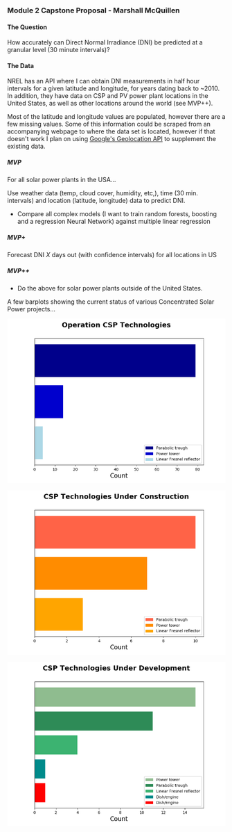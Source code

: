 ### Module 2 Capstone Proposal - Marshall McQuillen

#### The Question

How accurately can Direct Normal Irradiance (DNI) be predicted at a granular level (30 minute intervals)?

#### The Data

NREL has an API where I can obtain DNI measurements in half hour intervals for a given latitude and longitude, for years dating back to ~2010. In addition, they have data on CSP and PV power plant locations in the United States, as well as other locations around the world (see MVP++).

Most of the latitude and longitude values are populated, however there are a few missing values. Some of this information could be scraped from an accompanying webpage to where the data set is located, however if that doesn't work I plan on using [Google's Geolocation API](https://developers.google.com/maps/documentation/geolocation/intro) to supplement the existing data.

##### MVP

For all solar power plants in the USA...

Use weather data (temp, cloud cover, humidity, etc,), time (30 min. intervals) and location (latitude, longitude) data to predict DNI.

* Compare all complex models (I want to train random forests, boosting and a regression Neural Network) against multiple linear regression

##### MVP+

Forecast DNI $X$ days out (with confidence intervals) for all locations in US

##### MVP++

* Do the above for solar power plants outside of the United States.

A few barplots showing the current status of various Concentrated Solar Power projects...

![](images/operational_csp_technologies.png)

![](images/under_construction_csp_technologies.png)

![](images/under_development_csp_technologies.png)
